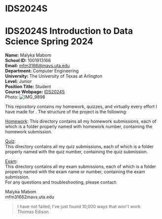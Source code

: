 # IDS2024S

# **IDS2024S Introduction to Data Science Spring 2024**

**Name:** Malyka Mabom  
**School ID:** 1001913166  
**Email:** mfm3166@mavs.uta.edu  
**Department:** Computer Engineering  
**University:** The University of Texas at Arlington  
**Level:** Junior  
**Position Title:** Student  
**Course Webpage:** [IDS2024S](www.cds.org/IDS2024S)   
Photo:  ![IMG_9898](https://github.com/MalykaMabom205/IDS2024S/assets/91574091/bc6c316d-8b1a-46f5-befa-86c0bbdbce60)  

 
This repository contains my homework, quizzes, and virtually every effort I have made for <course name>. 
The structure of the project is the following:   

[Homework](./hw): 
This directory contains all my homework submissions, each of which is a folder properly named with homework number, containing the homework submission.   

[Quiz](./Quiz):     
This directory contains all my quiz submissions, each of which is a folder properly named with the quiz number, containing the quiz submission.    

[Exam](./Exam):     
This directory contains all my exam submissions, each of which is a folder properly named with the exam name or number, containing the exam submission.    
For any questions and troubleshooting, please contact:   


Malyka Mabom  
mfm31662mavs.uta.edu        


> I have not failed, I've just found 10,000 ways that won't work.   
> Thomas Edison      
